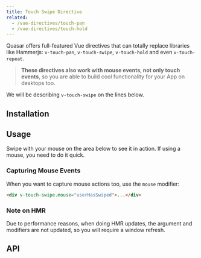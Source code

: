 ```yaml
---
title: Touch Swipe Directive
related:
  - /vue-directives/touch-pan
  - /vue-directives/touch-hold
---
```

Quasar offers full-featured Vue directives that can totally replace libraries like Hammerjs: `v-touch-pan`, `v-touch-swipe`, `v-touch-hold` and even `v-touch-repeat`.

> **These directives also work with mouse events, not only touch events**, so you are able to build cool functionality for your App on desktops too.

We will be describing `v-touch-swipe` on the lines below.

## Installation
<doc-installation directives="TouchSwipe" />

## Usage
Swipe with your mouse on the area below to see it in action. If using a mouse, you need to do it quick.

<doc-example title="All directions" file="TouchSwipe/Basic" />

<doc-example title="One direction only" file="TouchSwipe/Right" />

<doc-example title="Several directions" file="TouchSwipe/UpOrLeft" />

### Capturing Mouse Events
When you want to capture mouse actions too, use the `mouse` modifier:
``` html
<div v-touch-swipe.mouse="userHasSwiped">...</div>
```

### Note on HMR
Due to performance reasons, when doing HMR updates, the argument and modifiers are not updated, so you will require a window refresh.

## API
<doc-api file="TouchSwipe" />
